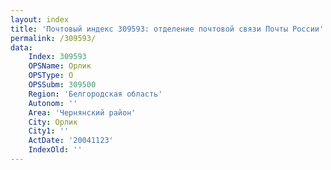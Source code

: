 ```yaml
---
layout: index
title: 'Почтовый индекс 309593: отделение почтовой связи Почты России'
permalink: /309593/
data:
    Index: 309593
    OPSName: Орлик
    OPSType: О
    OPSSubm: 309500
    Region: 'Белгородская область'
    Autonom: ''
    Area: 'Чернянский район'
    City: Орлик
    City1: ''
    ActDate: '20041123'
    IndexOld: ''
---
```

